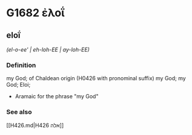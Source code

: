 # G1682 ἐλοΐ

## eloḯ

_(el-o-ee' | eh-loh-EE | ay-loh-EE)_

### Definition

my God; of Chaldean origin (H0426 with pronominal suffix) my God; my God; Eloi; 

- Aramaic for the phrase &quot;my God&quot;

### See also

[[H426.md|H426 אלה]]
